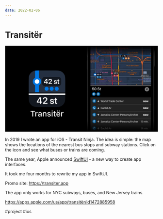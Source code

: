 ```yaml
---
date: 2022-02-06
---
```


# Transitër

![Transitër promo](transiter.png)

In 2019 I wrote an app for iOS - Transit Ninja.
The idea is simple: the map shows the locations of the nearest bus stops and subway stations.
Click on the icon and see what buses or trains are coming.

The same year, Apple announced [SwiftUI](https://developer.apple.com/xcode/swiftui/) - a new way to create app interfaces.

It took me four months to rewrite my app in SwiftUI.

Promo site: https://transiter.app

The app only works for NYC subways, buses, and New Jersey trains.

https://apps.apple.com/us/app/transitër/id1472885958

#project #ios
